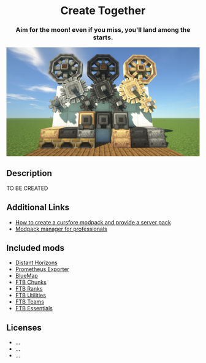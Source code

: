 <center>
    <h1>Create Together</h1>
    <h3>Aim for the moon! even if you miss, you'll land among the starts.</h3>
    <img src=".github/assets/pack-banner.png" />
</center>

## Description
TO BE CREATED

## Additional Links
 - [How to create a cursfore modpack and provide a server pack](https://help.akliz.net/docs/make-a-twitch-launcher-modpack-and-server-pack#provide-a-server-pack-on-curse)
 - [Modpack manager for professionals](https://github.sre.pub/froehlichA/pax)


## Included mods
 - [Distant Horizons](https://www.curseforge.com/minecraft/mc-mods/distant-horizons)
 - [Prometheus Exporter](https://github.com/cpburnz/minecraft-prometheus-exporter)
 - [BlueMap](https://github.com/BlueMap-Minecraft/BlueMap)
 - [FTB Chunks](https://www.curseforge.com/minecraft/mc-mods/ftb-chunks-forge)
 - [FTB Ranks](https://www.curseforge.com/minecraft/mc-mods/ftb-ranks-forge)
 - [FTB Utilities](https://www.curseforge.com/minecraft/mc-mods/ftb-utilities-forge)
 - [FTB Teams](https://www.curseforge.com/minecraft/mc-mods/ftb-teams-forge)
 - [FTB Essentials](https://www.curseforge.com/minecraft/mc-mods/ftb-essentials-forge)


 ## Licenses
 - ...
 - ...
 - ...